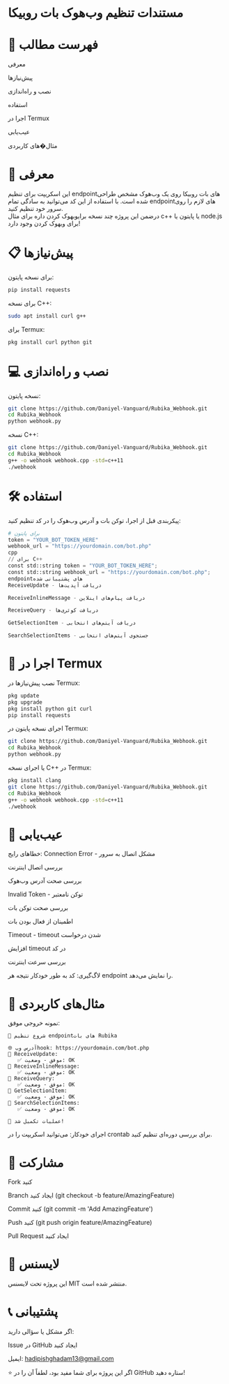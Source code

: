 # مستندات تنظیم وب‌هوک بات روبیکا
# 📖 فهرست مطالب
معرفی

پیش‌نیازها

نصب و راه‌اندازی

استفاده

اجرا در Termux

عیب‌یابی

مثال�های کاربردی

# 🚀 معرفی
این اسکریپت برای تنظیم endpointهای بات روبیکا روی یک وب‌هوک مشخص طراحی شده است. با استفاده از این کد می‌توانید به سادگی تمام endpointهای لازم را روی سرور خود تنظیم کنید.
<br>
درضمن این پروژه چند نسخه برایوبهوک کردن داره برای مثال c++ یا پایتون یا node.js برای وبهوک کردن وجود دارد!

# 📋 پیش‌نیازها
برای نسخه پایتون:
```bash
pip install requests
```
برای نسخه C++:
```bash
sudo apt install curl g++
```
برای Termux:
```bash
pkg install curl python git
```
# 💻 نصب و راه‌اندازی
نسخه پایتون:
```bash
git clone https://github.com/Daniyel-Vanguard/Rubika_Webhook.git
cd Rubika_Webhook
python webhook.py
```
نسخه C++:
```bash
git clone https://github.com/Daniyel-Vanguard/Rubika_Webhook.git
cd Rubika_Webhook
g++ -o webhook webhook.cpp -std=c++11
./webhook
```
# 🛠 استفاده
پیکربندی
قبل از اجرا، توکن بات و آدرس وب‌هوک را در کد تنظیم کنید:

``` python
# برای پایتون
token = "YOUR_BOT_TOKEN_HERE"
webhook_url = "https://yourdomain.com/bot.php"
cpp
// برای C++
const std::string token = "YOUR_BOT_TOKEN_HERE";
const std::string webhook_url = "https://yourdomain.com/bot.php";
endpointهای پشتیبانی شده
ReceiveUpdate - دریافت آپدیت‌ها

ReceiveInlineMessage - دریافت پیام‌های اینلاین

ReceiveQuery - دریافت کوئری‌ها

GetSelectionItem - دریافت آیتم‌های انتخابی

SearchSelectionItems - جستجوی آیتم‌های انتخابی
```

# 📱 اجرا در Termux
نصب پیش‌نیازها در Termux:
```bash
pkg update
pkg upgrade
pkg install python git curl
pip install requests
```
اجرای نسخه پایتون در Termux:
```bash
git clone https://github.com/Daniyel-Vanguard/Rubika_Webhook.git
cd Rubika_Webhook
python webhook.py
```
یا اجرای نسخه C++ در Termux:
```bash
pkg install clang
git clone https://github.com/Daniyel-Vanguard/Rubika_Webhook.git
cd Rubika_Webhook
g++ -o webhook webhook.cpp -std=c++11
./webhook
```
# 🔧 عیب‌یابی
خطاهای رایج:
Connection Error - مشکل اتصال به سرور

بررسی اتصال اینترنت

بررسی صحت آدرس وب‌هوک

Invalid Token - توکن نامعتبر

بررسی صحت توکن بات

اطمینان از فعال بودن بات

Timeout - timeout شدن درخواست

افزایش timeout در کد

بررسی سرعت اینترنت

لاگ‌گیری:
کد به طور خودکار نتیجه هر endpoint را نمایش می‌دهد.

# 📝 مثال‌های کاربردی

نمونه خروجی موفق:
```text
🚀 شروع تنظیم endpoint‌های بات Rubika

🌐 آدرس وبhook: https://yourdomain.com/bot.php
📡 ReceiveUpdate:
   ✅ موفق - وضعیت: OK
📡 ReceiveInlineMessage:
   ✅ موفق - وضعیت: OK
📡 ReceiveQuery:
   ✅ موفق - وضعیت: OK
📡 GetSelectionItem:
   ✅ موفق - وضعیت: OK
📡 SearchSelectionItems:
   ✅ موفق - وضعیت: OK

🎯 عملیات تکمیل شد!
```
اجرای خودکار:
می‌توانید اسکریپت را در crontab برای بررسی دوره‌ای تنظیم کنید.

# 🤝 مشارکت
Fork کنید

Branch ایجاد کنید (git checkout -b feature/AmazingFeature)

Commit کنید (git commit -m 'Add AmazingFeature')

Push کنید (git push origin feature/AmazingFeature)

Pull Request ایجاد کنید

# 📜 لایسنس
این پروژه تحت لایسنس MIT منتشر شده است.

# 📞 پشتیبانی
اگر مشکل یا سؤالی دارید:

Issue در GitHub ایجاد کنید

ایمیل: hadipishghadam13@gmail.com

⭐ اگر این پروژه برای شما مفید بود، لطفاً آن را در GitHub ستاره دهید!
